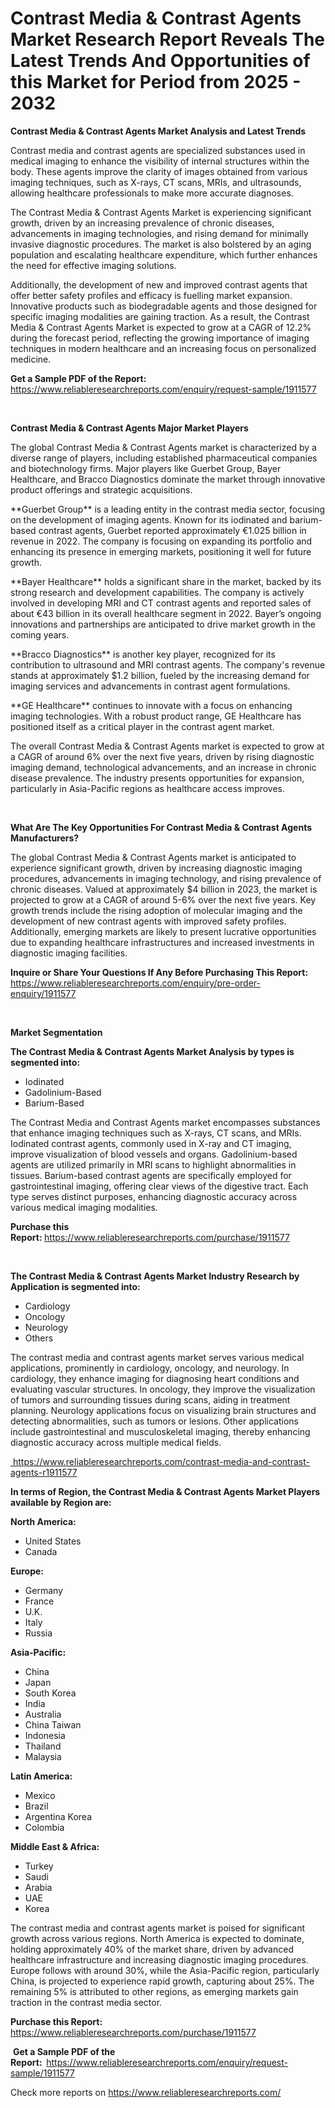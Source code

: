 <p><h1>Contrast Media & Contrast Agents Market Research Report Reveals The Latest Trends And Opportunities of this Market for Period from 2025 - 2032</h1></p><p><strong>Contrast Media & Contrast Agents Market Analysis and Latest Trends</strong></p>
<p><p>Contrast media and contrast agents are specialized substances used in medical imaging to enhance the visibility of internal structures within the body. These agents improve the clarity of images obtained from various imaging techniques, such as X-rays, CT scans, MRIs, and ultrasounds, allowing healthcare professionals to make more accurate diagnoses.</p><p>The Contrast Media & Contrast Agents Market is experiencing significant growth, driven by an increasing prevalence of chronic diseases, advancements in imaging technologies, and rising demand for minimally invasive diagnostic procedures. The market is also bolstered by an aging population and escalating healthcare expenditure, which further enhances the need for effective imaging solutions.</p><p>Additionally, the development of new and improved contrast agents that offer better safety profiles and efficacy is fuelling market expansion. Innovative products such as biodegradable agents and those designed for specific imaging modalities are gaining traction. As a result, the Contrast Media & Contrast Agents Market is expected to grow at a CAGR of 12.2% during the forecast period, reflecting the growing importance of imaging techniques in modern healthcare and an increasing focus on personalized medicine.</p></p>
<p><strong>Get a Sample PDF of the Report:&nbsp;</strong> <a href="https://www.reliableresearchreports.com/enquiry/request-sample/1911577?utm_campaign=2641&utm_medium=2&utm_source=Github&utm_content=ia&utm_term=05032025&utm_id=contrast-media-contrast-agents">https://www.reliableresearchreports.com/enquiry/request-sample/1911577</a></p>
<p>&nbsp;</p>
<p><strong>Contrast Media & Contrast Agents Major Market Players</strong></p>
<p><p>The global Contrast Media & Contrast Agents market is characterized by a diverse range of players, including established pharmaceutical companies and biotechnology firms. Major players like Guerbet Group, Bayer Healthcare, and Bracco Diagnostics dominate the market through innovative product offerings and strategic acquisitions.</p><p>**Guerbet Group** is a leading entity in the contrast media sector, focusing on the development of imaging agents. Known for its iodinated and barium-based contrast agents, Guerbet reported approximately €1.025 billion in revenue in 2022. The company is focusing on expanding its portfolio and enhancing its presence in emerging markets, positioning it well for future growth.</p><p>**Bayer Healthcare** holds a significant share in the market, backed by its strong research and development capabilities. The company is actively involved in developing MRI and CT contrast agents and reported sales of about €43 billion in its overall healthcare segment in 2022. Bayer’s ongoing innovations and partnerships are anticipated to drive market growth in the coming years.</p><p>**Bracco Diagnostics** is another key player, recognized for its contribution to ultrasound and MRI contrast agents. The company's revenue stands at approximately $1.2 billion, fueled by the increasing demand for imaging services and advancements in contrast agent formulations.</p><p>**GE Healthcare** continues to innovate with a focus on enhancing imaging technologies. With a robust product range, GE Healthcare has positioned itself as a critical player in the contrast agent market.</p><p>The overall Contrast Media & Contrast Agents market is expected to grow at a CAGR of around 6% over the next five years, driven by rising diagnostic imaging demand, technological advancements, and an increase in chronic disease prevalence. The industry presents opportunities for expansion, particularly in Asia-Pacific regions as healthcare access improves.</p></p>
<p>&nbsp;</p>
<p><strong>What Are The Key Opportunities For Contrast Media & Contrast Agents Manufacturers?</strong></p>
<p><p>The global Contrast Media & Contrast Agents market is anticipated to experience significant growth, driven by increasing diagnostic imaging procedures, advancements in imaging technology, and rising prevalence of chronic diseases. Valued at approximately $4 billion in 2023, the market is projected to grow at a CAGR of around 5-6% over the next five years. Key growth trends include the rising adoption of molecular imaging and the development of new contrast agents with improved safety profiles. Additionally, emerging markets are likely to present lucrative opportunities due to expanding healthcare infrastructures and increased investments in diagnostic imaging facilities.</p></p>
<p><strong>Inquire or Share Your Questions If Any Before Purchasing This Report:</strong> <a href="https://www.reliableresearchreports.com/enquiry/pre-order-enquiry/1911577?utm_campaign=2641&utm_medium=2&utm_source=Github&utm_content=ia&utm_term=05032025&utm_id=contrast-media-contrast-agents">https://www.reliableresearchreports.com/enquiry/pre-order-enquiry/1911577</a></p>
<p>&nbsp;</p>
<p><strong>Market Segmentation</strong></p>
<p><strong>The Contrast Media & Contrast Agents Market Analysis by types is segmented into:</strong></p>
<p><ul><li>Iodinated</li><li>Gadolinium-Based</li><li>Barium-Based</li></ul></p>
<p><p>The Contrast Media and Contrast Agents market encompasses substances that enhance imaging techniques such as X-rays, CT scans, and MRIs. Iodinated contrast agents, commonly used in X-ray and CT imaging, improve visualization of blood vessels and organs. Gadolinium-based agents are utilized primarily in MRI scans to highlight abnormalities in tissues. Barium-based contrast agents are specifically employed for gastrointestinal imaging, offering clear views of the digestive tract. Each type serves distinct purposes, enhancing diagnostic accuracy across various medical imaging modalities.</p></p>
<p><strong>Purchase this Report:&nbsp;</strong><a href="https://www.reliableresearchreports.com/purchase/1911577?utm_campaign=2641&utm_medium=2&utm_source=Github&utm_content=ia&utm_term=05032025&utm_id=contrast-media-contrast-agents">https://www.reliableresearchreports.com/purchase/1911577</a></p>
<p>&nbsp;</p>
<p><strong>The Contrast Media & Contrast Agents Market Industry Research by Application is segmented into:</strong></p>
<p><ul><li>Cardiology</li><li>Oncology</li><li>Neurology</li><li>Others</li></ul></p>
<p><p>The contrast media and contrast agents market serves various medical applications, prominently in cardiology, oncology, and neurology. In cardiology, they enhance imaging for diagnosing heart conditions and evaluating vascular structures. In oncology, they improve the visualization of tumors and surrounding tissues during scans, aiding in treatment planning. Neurology applications focus on visualizing brain structures and detecting abnormalities, such as tumors or lesions. Other applications include gastrointestinal and musculoskeletal imaging, thereby enhancing diagnostic accuracy across multiple medical fields.</p></p>
<p><a href="https://www.reliableresearchreports.com/contrast-media-and-contrast-agents-r1911577?utm_campaign=2641&utm_medium=2&utm_source=Github&utm_content=ia&utm_term=05032025&utm_id=contrast-media-contrast-agents">&nbsp;https://www.reliableresearchreports.com/contrast-media-and-contrast-agents-r1911577</a></p>
<p><strong>In terms of Region, the Contrast Media & Contrast Agents Market Players available by Region are:</strong></p>
<p>
    <p> <strong> North America: </strong>
        <ul>
            <li>United States</li>
            <li>Canada</li>
        </ul>
        </p> 
    <p> <strong> Europe: </strong>
        <ul>
            <li>Germany</li>
            <li>France</li>
            <li>U.K.</li>
            <li>Italy</li>
            <li>Russia</li>
        </ul>
        </p> 
    <p> <strong> Asia-Pacific: </strong>
        <ul>
            <li>China</li>
            <li>Japan</li>
            <li>South Korea</li>
            <li>India</li>
            <li>Australia</li>
            <li>China Taiwan</li>
            <li>Indonesia</li>
            <li>Thailand</li>
            <li>Malaysia</li>
        </ul>
        </p> 
    <p> <strong> Latin America: </strong>
        <ul>
            <li>Mexico</li>
            <li>Brazil</li>
            <li>Argentina Korea</li>
            <li>Colombia</li>
        </ul>
        </p> 
    <p> <strong> Middle East & Africa: </strong>
        <ul>
            <li>Turkey</li>
            <li>Saudi</li>
            <li>Arabia</li>
            <li>UAE</li>
            <li>Korea</li>
        </ul>
    </p>
    </p>
<p><p>The contrast media and contrast agents market is poised for significant growth across various regions. North America is expected to dominate, holding approximately 40% of the market share, driven by advanced healthcare infrastructure and increasing diagnostic imaging procedures. Europe follows with around 30%, while the Asia-Pacific region, particularly China, is projected to experience rapid growth, capturing about 25%. The remaining 5% is attributed to other regions, as emerging markets gain traction in the contrast media sector.</p></p>
<p><strong>Purchase this Report: </strong><a href="https://www.reliableresearchreports.com/purchase/1911577?utm_campaign=2641&utm_medium=2&utm_source=Github&utm_content=ia&utm_term=05032025&utm_id=contrast-media-contrast-agents">https://www.reliableresearchreports.com/purchase/1911577</a></p>
<p>&nbsp;<strong>Get a Sample PDF of the Report:&nbsp;&nbsp;</strong><a href="https://www.reliableresearchreports.com/enquiry/request-sample/1911577?utm_campaign=2641&utm_medium=2&utm_source=Github&utm_content=ia&utm_term=05032025&utm_id=contrast-media-contrast-agents">https://www.reliableresearchreports.com/enquiry/request-sample/1911577</a></p>
<p><strong></strong></p>
<p>Check more reports on <a href="https://www.reliableresearchreports.com/?utm_campaign=2641&utm_medium=2&utm_source=Github&utm_content=ia&utm_term=05032025&utm_id=contrast-media-contrast-agents">https://www.reliableresearchreports.com/</a></p>